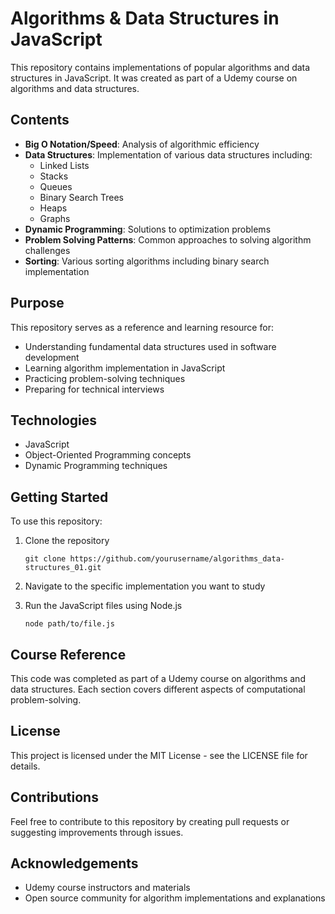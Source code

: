 # Algorithms & Data Structures in JavaScript

This repository contains implementations of popular algorithms and data structures in JavaScript. It was created as part of a Udemy course on algorithms and data structures.

## Contents

- **Big O Notation/Speed**: Analysis of algorithmic efficiency
- **Data Structures**: Implementation of various data structures including:
  - Linked Lists
  - Stacks
  - Queues
  - Binary Search Trees
  - Heaps
  - Graphs
- **Dynamic Programming**: Solutions to optimization problems
- **Problem Solving Patterns**: Common approaches to solving algorithm challenges
- **Sorting**: Various sorting algorithms including binary search implementation

## Purpose

This repository serves as a reference and learning resource for:
- Understanding fundamental data structures used in software development
- Learning algorithm implementation in JavaScript
- Practicing problem-solving techniques
- Preparing for technical interviews

## Technologies

- JavaScript
- Object-Oriented Programming concepts
- Dynamic Programming techniques

## Getting Started

To use this repository:

1. Clone the repository
   ```
   git clone https://github.com/yourusername/algorithms_data-structures_01.git
   ```

2. Navigate to the specific implementation you want to study

3. Run the JavaScript files using Node.js
   ```
   node path/to/file.js
   ```

## Course Reference

This code was completed as part of a Udemy course on algorithms and data structures. Each section covers different aspects of computational problem-solving.

## License

This project is licensed under the MIT License - see the LICENSE file for details.

## Contributions

Feel free to contribute to this repository by creating pull requests or suggesting improvements through issues.

## Acknowledgements

- Udemy course instructors and materials
- Open source community for algorithm implementations and explanations
